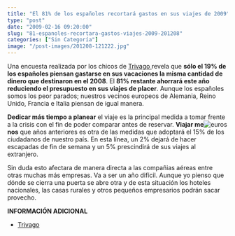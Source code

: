 ```yaml
---
title: "El 81% de los españoles recortará gastos en sus viajes de 2009"
type: "post"
date: "2009-02-16 09:20:00"
slug: "81-espanoles-recortara-gastos-viajes-2009-201208"
categories: ["Sin Categoría"]
image: "/post-images/201208-121222.jpg"
---
```


Una encuesta realizada por los chicos de [Trivago ](http://www.trivago.es/)revela que **sólo el 19% de los españoles piensan gastarse en sus vacaciones la misma cantidad de dinero que destinaron en el 2008**. El **81% restante ahorrará este año reduciendo el presupuesto en sus viajes de placer**. Aunque los españoles somos los peor parados; nuestros vecinos europeos de Alemania, Reino Unido, Francia e Italia piensan de igual manera.

**Dedicar más tiempo a planear** el viaje es la principal medida a tomar frente a la crisis con el fin de poder comparar antes de reservar. **Viajar me**![euros](/post-images/201208-121222.jpg "euros")**nos** que años anteriores es otra de las medidas que adoptará el 15% de los ciudadanos de nuestro país. En esta línea, un 2% dejará de hacer escapadas de fin de semana y un 5% prescindirá de sus viajes al extranjero.

Sin duda esto afectara de manera directa a las compañias aéreas entre otras muchas más empresas. Va a ser un año difícil. Aunque yo pienso que dónde se cierra una puerta se abre otra y de esta situación los hoteles nacionales, las casas rurales y otros pequeños empresarios podrán sacar provecho.

**INFORMACIÓN ADICIONAL**

- [Trivago](http://www.trivago.es/)